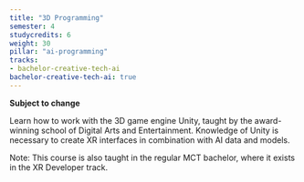 ```yaml
---
title: "3D Programming"
semester: 4
studycredits: 6
weight: 30
pillar: "ai-programming"
tracks:
- bachelor-creative-tech-ai
bachelor-creative-tech-ai: true
---
```


**Subject to change**

Learn how to work with the 3D game engine Unity, taught by the award-winning school of Digital Arts and Entertainment.
Knowledge of Unity is necessary to create XR interfaces in combination with AI data and models.

Note: This course is also taught in the regular MCT bachelor, where it exists in the XR Developer track.